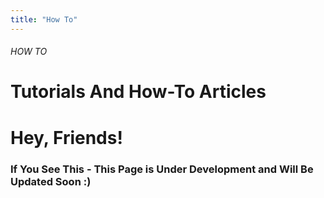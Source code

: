 ```yaml
---
title: "How To"
---
```

<div class="container content-wrapper full-height flex-lg-col" >
    <div class="row pb-4" data-aos="ease-up" data-aos-easing=ease-in-out-back>
        <div class="col-lg-8">
            <h6 class="text-brand">HOW TO</h6>
            <h1 class="link-custom">Tutorials And How-To Articles</h1>
        </div>
    </div> 
    <div class="row gy-6">
        <h1>Hey, Friends!</h1>
        <h3>If You See This - This Page is Under Development and Will Be Updated Soon :)</h3>
    </div>
</div>

